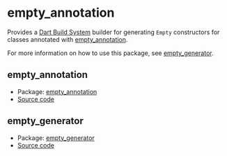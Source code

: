 # empty_annotation

Provides a [Dart Build System](https://pub.dev/packages/build) builder for generating `Empty` constructors for classes annotated with [empty_annotation](https://pub.dev/packages/empty_annotation).

For more information on how to use this package, see [empty_generator](https://pub.dev/packages/empty_generator).

## empty_annotation
* Package: [empty_annotation](https://pub.dev/packages/empty_annotation)
* [Source code](https://github.com/giuseppeps/empty_annotation/tree/main/empty_annotation)

## empty_generator
* Package: [empty_generator](https://pub.dev/packages/empty_generator)
* [Source code](https://github.com/giuseppeps/empty_annotation/tree/main/empty_generator)
